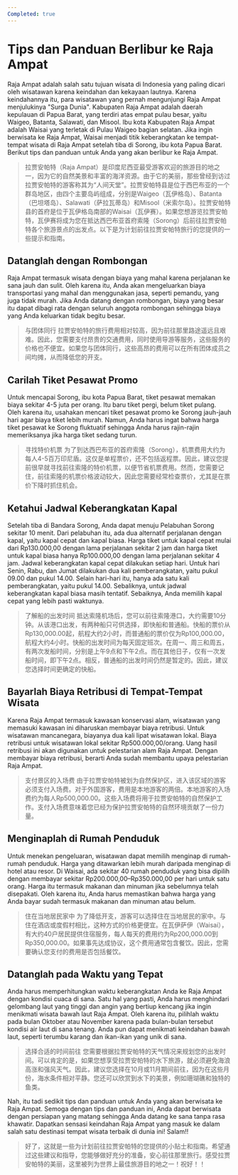 ```yaml
---
Completed: true
---
```


# Tips dan Panduan Berlibur ke Raja Ampat

Raja Ampat adalah salah satu tujuan wisata di Indonesia yang paling dicari oleh wisatawan karena keindahan dan kekayaan lautnya. Karena keindahannya itu, para wisatawan yang pernah mengunjungi Raja Ampat menjulukinya "Surga Dunia". Kabupaten Raja Ampat adalah daerah kepulauan di Papua Barat, yang terdiri atas empat pulau besar, yaitu Waigeo, Batanta, Salawati, dan Misool. Ibu kota Kabupaten Raja Ampat adalah Waisai yang terletak di Pulau Waigeo bagian selatan. Jika ingin berwisata ke Raja Ampat, Waisai menjadi titik keberangkatan ke tempat-tempat wisata di Raja Ampat setelah tiba di Sorong, ibu kota Papua Barat. Berikut tips dan panduan untuk Anda yang akan berlibur ke Raja Ampat.

> 拉贾安帕特（Raja Ampat）是印度尼西亚最受游客欢迎的旅游目的地之一，因为它的自然美景和丰富的海洋资源。由于它的美丽，那些曾经到访过拉贾安帕特的游客称其为“人间天堂”。拉贾安帕特县是位于西巴布亚的一个群岛地区，由四个主要岛屿组成，分别是Waigeo（瓦伊格岛）、Batanta（巴坦塔岛）、Salawati（萨拉瓦蒂岛）和Misool（米索尔岛）。拉贾安帕特县的首府是位于瓦伊格岛南部的Waisai（瓦伊赛）。如果您想游览拉贾安帕特，瓦伊赛将成为您在抵达西巴布亚首府索隆（Sorong）后前往拉贾安帕特各个旅游景点的出发点。以下是为计划前往拉贾安帕特旅行的您提供的一些提示和指南。

## Datanglah dengan Rombongan

Raja Ampat termasuk wisata dengan biaya yang mahal karena perjalanan ke sana jauh dan sulit. Oleh karena itu, Anda akan mengeluarkan biaya transportasi yang mahal dan menggunakan jasa, seperti pemandu, yang juga tidak murah. Jika Anda datang dengan rombongan, biaya yang besar itu dapat dibagi rata dengan seluruh anggota rombongan sehingga biaya yang Anda keluarkan tidak begitu besar.

> 与团体同行
> 拉贾安帕特的旅行费用相对较高，因为前往那里路途遥远且艰难。因此，您需要支付昂贵的交通费用，同时使用导游等服务，这些服务的价格也不便宜。如果您与团体同行，这些高昂的费用可以在所有团体成员之间均摊，从而降低您的开支。

## Carilah Tiket Pesawat Promo

Untuk mencapai Sorong, ibu kota Papua Barat, tiket pesawat memakan biaya sekitar 4-5 juta per orang. Itu baru tiket pergi, belum tiket pulang. Oleh karena itu, usahakan mencari tiket pesawat promo ke Sorong jauh-jauh hari agar biaya tiket lebih murah. Namun, Anda harus ingat bahwa harga tiket pesawat ke Sorong fluktuatif sehingga Anda harus rajin-rajin memeriksanya jika harga tiket sedang turun.

> 寻找特价机票
> 为了到达西巴布亚的首府索隆（Sorong），机票费用大约为每人4-5百万印尼盾。这仅是单程票价，还不包括返程票。因此，建议您提前很早就寻找前往索隆的特价机票，以便节省机票费用。然而，您需要记住，前往索隆的机票价格波动较大，因此您需要经常检查票价，尤其是在票价下降时抓住机会。

## Ketahui Jadwal Keberangkatan Kapal

Setelah tiba di Bandara Sorong, Anda dapat menuju Pelabuhan Sorong sekitar 10 menit. Dari pelabuhan itu, ada dua alternatif perjalanan dengan kapal, yaitu kapal cepat dan kapal biasa. Harga tiket untuk kapal cepat mulai dari Rp130.000,00 dengan lama perjalanan sekitar 2 jam dan harga tiket untuk kapal biasa hanya Rp100.000,00 dengan lama perjalanan sekitar 4 jam. Jadwal keberangkatan kapal cepat dilakukan setiap hari. Untuk hari Senin, Rabu, dan Jumat dilakukan dua kali pemberangkatan, yaitu pukul 09.00 dan pukul 14.00. Selain hari-hari itu, hanya ada satu kali pemberangkatan, yaitu pukul 14.00. Sebaliknya, untuk jadwal keberangkatan kapal biasa masih tentatif. Sebaiknya, Anda memilih kapal cepat yang lebih pasti waktunya.

> 了解船的出发时间
> 抵达索隆机场后，您可以前往索隆港口，大约需要10分钟。从该港口出发，有两种船只可供选择，即快船和普通船。快船的票价从Rp130,000.00起，航程大约2小时，而普通船的票价仅为Rp100,000.00，航程大约4小时。快船的出发时间为每天固定班次。在周一、周三和周五，有两次发船时间，分别是上午9点和下午2点。而在其他日子，仅有一次发船时间，即下午2点。相反，普通船的出发时间仍然是暂定的。因此，建议您选择时间更确定的快船。

## Bayarlah Biaya Retribusi di Tempat-Tempat Wisata

Karena Raja Ampat termasuk kawasan konservasi alam, wisatawan yang memasuki kawasan ini diharuskan membayar biaya retribusi. Untuk wisatawan mancanegara, biayanya dua kali lipat wisatawan lokal. Biaya retribusi untuk wisatawan lokal sekitar Rp500.000,00/orang. Uang hasil retribusi ini akan digunakan untuk pelestarian alam Raja Ampat. Dengan membayar biaya retribusi, berarti Anda sudah membantu upaya pelestarian Raja Ampat.

> 支付景区的入场费
> 由于拉贾安帕特被划为自然保护区，进入该区域的游客必须支付入场费。对于外国游客，费用是本地游客的两倍。本地游客的入场费约为每人Rp500,000.00。这些入场费将用于拉贾安帕特的自然保护工作。支付入场费意味着您已经为保护拉贾安帕特的自然环境贡献了一份力量。

## Menginaplah di Rumah Penduduk

Untuk menekan pengeluaran, wisatawan dapat memilih menginap di rumah-rumah penduduk. Harga yang ditawarkan lebih murah daripada menginap di hotel atau resor. Di Waisai, ada sekitar 40 rumah penduduk yang bisa dipilih dengan membayar sekitar Rp200.000,00–Rp350.000,00 per hari untuk satu orang. Harga itu termasuk makanan dan minuman jika sebelumnya telah disepakati. Oleh karena itu, Anda harus memastikan bahwa harga yang Anda bayar sudah termasuk makanan dan minuman atau belum.

> 住在当地居民家中
> 为了降低开支，游客可以选择住在当地居民的家中。与住在酒店或度假村相比，这种方式的价格更便宜。在瓦伊萨伊（Waisai），有大约40户居民提供住宿服务，每人每天的费用约为Rp200,000.00到Rp350,000.00。如果事先达成协议，这个费用通常包含餐饮。因此，您需要确认您支付的费用是否包括餐饮。

## Datanglah pada Waktu yang Tepat

Anda harus memperhitungkan waktu keberangkatan Anda ke Raja Ampat dengan kondisi cuaca di sana. Satu hal yang pasti, Anda harus menghindari gelombang laut yang tinggi dan angin yang bertiup kencang jika ingin menikmati wisata bawah laut Raja Ampat. Oleh karena itu, pilihlah waktu pada bulan Oktober atau November karena pada bulan-bulan tersebut kondisi air laut di sana tenang. Anda pun dapat menikmati keindahan bawah laut, seperti terumbu karang dan ikan-ikan yang unik di sana.

> 选择合适的时间前往
> 您需要根据拉贾安帕特的天气情况来规划您的出发时间。可以肯定的是，如果您想享受拉贾安帕特的水下旅游，就必须避免海浪高涨和强风天气。因此，建议您选择在10月或11月期间前往，因为在这些月份，海水条件相对平静。您还可以欣赏到水下的美景，例如珊瑚礁和独特的鱼类。

Nah, itu tadi sedikit tips dan panduan untuk Anda yang akan berwisata ke Raja Ampat. Semoga dengan tips dan panduan ini, Anda dapat berwisata dengan persiapan yang matang sehingga Anda datang ke sana tanpa rasa khawatir. Dapatkan sensasi keindahan Raja Ampat yang masuk ke dalam salah satu destinasi tempat wisata terbaik di dunia ini! Salam!!

> 好了，这就是一些为计划前往拉贾安帕特的您提供的小贴士和指南。希望通过这些建议和指导，您能够做好充分的准备，安心前往那里旅行。感受拉贾安帕特的美丽，这里被列为世界上最佳旅游目的地之一！祝好！！
